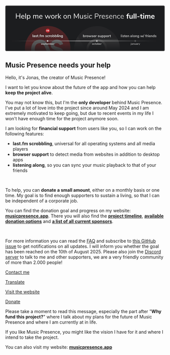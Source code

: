 ![](./banner/en/image.png)

## Music Presence needs your help

Hello, it's Jonas, the creator of Music Presence!

I want to let you know about the future of the app
and how you can help **keep the project alive**.

You may not know this, but I'm the **only developer**
behind Music Presence. I've put a lot of love into the project
since around May 2024
and I am extremely motivated to keep going,
but due to recent events in my life
I won't have enough time for the project anymore soon.

I am looking for **financial support** from users like you,
so I can work on the following features:

- **last.fm scrobbling**, universal for all operating systems and all media players
- **browser support** to detect media from websites in addition to desktop apps
- **listening along**, so you can sync your music playback to that of your friends

&nbsp;

To help, you can **donate a small amount**,
either on a monthly basis or one time.
My goal is to find enough supporters to sustain a living,
so that I can be independent of a corporate job.

You can find the donation goal and progress on my website:
[**musicpresence.app**](https://musicpresence.app?utm_source=app&utm_medium=news).
There you will also find the
[**project timeline**](https://musicpresence.app#timeline?utm_source=app&utm_medium=news),
[**available donation options**](https://musicpresence.app/donate?utm_source=app&utm_medium=news) and
[**a list of all current sponsors**](https://musicpresence.app/sponsors?utm_source=app&utm_medium=news).

&nbsp;

For more information you can read the [FAQ](https://musicpresence.app/donate#faq?utm_source=app&utm_medium=news)
and subscribe to [this GitHub issue](https://github.com/ungive/discord-music-presence/issues/344)
to get notifications on all updates.
I will inform you whether the goal has been reached on the 10th of August 2025.
Please also join the [Discord server](https://discord.gg/GemxJsWKMD)
to talk to me and other supporters,
we are a very friendly community of more than 2.000 people!

<!-- button aside -->
[Contact me](mailto:contact@musicpresence.app)

<!-- button aside -->
[Translate](https://github-com.translate.goog/music-presence/news/blob/write/news/2/content.md?_x_tr_sl=auto&_x_tr_tl=en&_x_tr_hl=en&_x_tr_pto=wapp)

<!-- button -->
[Visit the website](https://musicpresence.app)

<!-- button -->
[Donate](https://musicpresence.app/donate)

<!-- urgent -->
Please take a moment to read this message,
especially the part after "**Why fund this project?**"
where I talk about my plans for the future of Music Presence
and where I am currently at in life.

If you like Music Presence, you might like the vision I have for it
and where I intend to take the project.

You can also visit my website:
[**musicpresence.app**](https://musicpresence.app)
